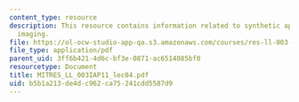 ```yaml
---
content_type: resource
description: This resource contains information related to synthetic aperture radar
  imaging.
file: https://ol-ocw-studio-app-qa.s3.amazonaws.com/courses/res-ll-003-build-a-small-radar-system-capable-of-sensing-range-doppler-and-synthetic-aperture-radar-imaging-january-iap-2011/b5b1a213de4dc962ca75241cdd5587d9_MITRES_LL_003IAP11_lec04.pdf
file_type: application/pdf
parent_uid: 3ff6b421-4d6c-bf3e-0871-ac6514085bf0
resourcetype: Document
title: MITRES_LL_003IAP11_lec04.pdf
uid: b5b1a213-de4d-c962-ca75-241cdd5587d9
---
```

